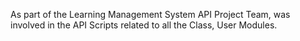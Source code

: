 As part of the Learning Management System API Project Team, was involved in the API Scripts related to all the Class, User Modules.
